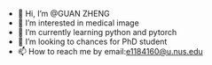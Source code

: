 - 👋 Hi, I’m @GUAN ZHENG
- 👀 I’m interested in medical image
- 🌱 I’m currently learning python and pytorch
- 💞️ I’m looking to chances for PhD student
- 📫 How to reach me by email:e1184160@u.nus.edu

<!---
titan-183/titan-183 is a ✨ special ✨ repository because its `README.md` (this file) appears on your GitHub profile.
You can click the Preview link to take a look at your changes.
--->
